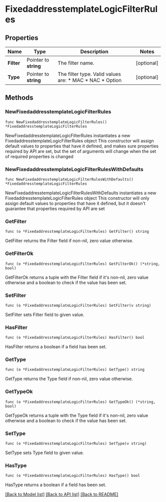 # FixedaddresstemplateLogicFilterRules

## Properties

Name | Type | Description | Notes
------------ | ------------- | ------------- | -------------
**Filter** | Pointer to **string** | The filter name. | [optional] 
**Type** | Pointer to **string** | The filter type. Valid values are: * MAC * NAC * Option | [optional] 

## Methods

### NewFixedaddresstemplateLogicFilterRules

`func NewFixedaddresstemplateLogicFilterRules() *FixedaddresstemplateLogicFilterRules`

NewFixedaddresstemplateLogicFilterRules instantiates a new FixedaddresstemplateLogicFilterRules object
This constructor will assign default values to properties that have it defined,
and makes sure properties required by API are set, but the set of arguments
will change when the set of required properties is changed

### NewFixedaddresstemplateLogicFilterRulesWithDefaults

`func NewFixedaddresstemplateLogicFilterRulesWithDefaults() *FixedaddresstemplateLogicFilterRules`

NewFixedaddresstemplateLogicFilterRulesWithDefaults instantiates a new FixedaddresstemplateLogicFilterRules object
This constructor will only assign default values to properties that have it defined,
but it doesn't guarantee that properties required by API are set

### GetFilter

`func (o *FixedaddresstemplateLogicFilterRules) GetFilter() string`

GetFilter returns the Filter field if non-nil, zero value otherwise.

### GetFilterOk

`func (o *FixedaddresstemplateLogicFilterRules) GetFilterOk() (*string, bool)`

GetFilterOk returns a tuple with the Filter field if it's non-nil, zero value otherwise
and a boolean to check if the value has been set.

### SetFilter

`func (o *FixedaddresstemplateLogicFilterRules) SetFilter(v string)`

SetFilter sets Filter field to given value.

### HasFilter

`func (o *FixedaddresstemplateLogicFilterRules) HasFilter() bool`

HasFilter returns a boolean if a field has been set.

### GetType

`func (o *FixedaddresstemplateLogicFilterRules) GetType() string`

GetType returns the Type field if non-nil, zero value otherwise.

### GetTypeOk

`func (o *FixedaddresstemplateLogicFilterRules) GetTypeOk() (*string, bool)`

GetTypeOk returns a tuple with the Type field if it's non-nil, zero value otherwise
and a boolean to check if the value has been set.

### SetType

`func (o *FixedaddresstemplateLogicFilterRules) SetType(v string)`

SetType sets Type field to given value.

### HasType

`func (o *FixedaddresstemplateLogicFilterRules) HasType() bool`

HasType returns a boolean if a field has been set.


[[Back to Model list]](../README.md#documentation-for-models) [[Back to API list]](../README.md#documentation-for-api-endpoints) [[Back to README]](../README.md)


